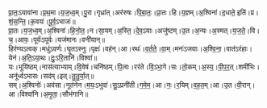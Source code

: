

  
प्रा॒तः॒ऽयावा॑ना।प्र॒थ॒मा।य॒ज॒ध्व॒म्।पु॒रा।गृध्रा॑त्।अर॑रुषः।पि॒बा॒तः॒।प्रा॒तः।हि।य॒ज्ञम्।अ॒श्विना॑।द॒धाते॒ इति॑।प्र।शं॒स॒न्ति॒।क॒वयः॑।पू॒र्व॒ऽभाजः॑॥  
प्रा॒तः।य॒ज॒ध्व॒म्।अ॒श्विना॑।हि॒नो॒त॒।न।सा॒यम्।अ॒स्ति॒।दे॒व॒ऽयाः।अजु॑ष्टम्।उ॒त।अ॒न्यः।अ॒स्मत्।य॒ज॒ते॒।वि।च॒।आवः॒।पूर्वः॑ऽपूर्वः।यज॑मानः।वनी॑यान्॥  
हिर॑ण्यऽत्वक्।मधु॑ऽवर्णः।घृ॒तऽस्नुः।पृक्षः॑।वह॑न्।आ।रथः॑।व॒र्त॒ते॒।वा॒म्।मनः॑ऽजवाः।अ॒श्वि॒ना॒।वात॑ऽरंहाः।येन॑।अ॒ति॒ऽया॒थः।दुः॒ऽरि॒तानि॑।विश्वा॑॥  
यः।भूयि॑ष्ठम्।नास॑त्याभ्याम्।वि॒वेष॑।चनि॑ष्ठम्।पि॒त्वः।रर॑ते।वि॒ऽभा॒गे।सः।तो॒कम्।अ॒स्य॒।पी॒प॒र॒त्।शमी॑भिः।अनू॑र्ध्वऽभासः।सद॑म्।इत्।तु॒तु॒र्या॒त्॥  
सम्।अ॒श्विनोः॑।अव॑सा।नूत॑नेन।म॒यः॒ऽभुवा॑।सु॒ऽप्रनी॑ती।ग॒मे॒म॒।आ।नः॒।र॒यिम्।व॒ह॒त॒म्।आ।उ॒त।वी॒रान्।आ।विश्वा॑नि।अ॒मृ॒ता॒।सौभ॑गानि॥  
